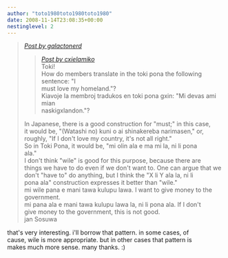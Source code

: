 ```yaml
---
author: "toto1980toto1980toto1980"
date: 2008-11-14T23:08:35+00:00
nestinglevel: 2
---
```

> [_Post by galactonerd_](/ovnpkDbt/how-to-say-it-good-must#post18)  
> 
> > [_Post by cxielamiko_](/ovnpkDbt/how-to-say-it-good-must#post1)  
> > Toki!  
> > How do members translate in the toki pona the following sentence: "I  
> > must love my homeland."?  
> > Kiavoje la membroj tradukos en toki pona gxin: "Mi devas ami mian  
> > naskigxlandon."?  
> > 
> 
> In Japanese, there is a good construction for "must;" in this case,  
> it would be, "(Watashi no) kuni o ai shinakereba narimasen," or,  
> roughly, "If I don't love my country, it's not all right."  
> So in Toki Pona, it would be, "mi olin ala e ma mi la, ni li pona  
> ala."  
> I don't think "wile" is good for this purpose, because there are  
> things we have to do even if we don't want to. One can argue that we  
> don't "have to" do anything, but I think the "X li Y ala la, ni li  
> pona ala" construction expresses it better than "wile."  
> mi wile pana e mani tawa kulupu lawa. I want to give money to the  
> government.  
> mi pana ala e mani tawa kulupu lawa la, ni li pona ala. If I don't  
> give money to the government, this is not good.  
> jan Sosuwa  
> 

that's very interesting. i'll borrow that pattern. in some cases, of  
cause, wile is more appropriate. but in other cases that pattern is  
makes much more sense. many thanks. :)